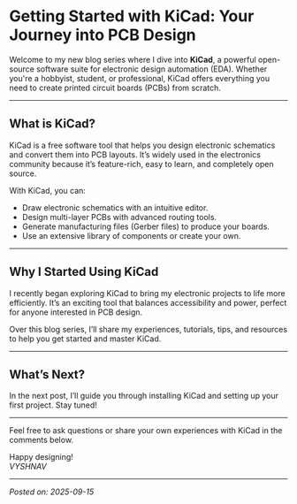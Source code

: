 # Getting Started with KiCad: Your Journey into PCB Design

Welcome to my new blog series where I dive into **KiCad**, a powerful open-source software suite for electronic design automation (EDA). Whether you're a hobbyist, student, or professional, KiCad offers everything you need to create printed circuit boards (PCBs) from scratch.

---

## What is KiCad?

KiCad is a free software tool that helps you design electronic schematics and convert them into PCB layouts. It’s widely used in the electronics community because it’s feature-rich, easy to learn, and completely open source.

With KiCad, you can:

- Draw electronic schematics with an intuitive editor.
- Design multi-layer PCBs with advanced routing tools.
- Generate manufacturing files (Gerber files) to produce your boards.
- Use an extensive library of components or create your own.

---

## Why I Started Using KiCad

I recently began exploring KiCad to bring my electronic projects to life more efficiently. It’s an exciting tool that balances accessibility and power, perfect for anyone interested in PCB design.

Over this blog series, I’ll share my experiences, tutorials, tips, and resources to help you get started and master KiCad.

---

## What’s Next?

In the next post, I’ll guide you through installing KiCad and setting up your first project. Stay tuned!

---

Feel free to ask questions or share your own experiences with KiCad in the comments below.

Happy designing!  
*VYSHNAV*

---

*Posted on: 2025-09-15*
